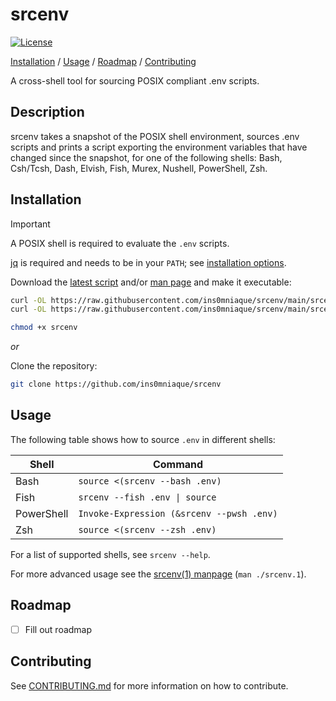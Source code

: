 # srcenv

[![License](https://img.shields.io/github/license/ins0mniaque/srcenv)](https://github.com/ins0mniaque/srcenv/blob/master/LICENSE)

[Installation](#installation) / [Usage](#usage) / [Roadmap](#roadmap) / [Contributing](#contributing)

A cross-shell tool for sourcing POSIX compliant .env scripts.

## Description

srcenv takes a snapshot of the POSIX shell environment, sources .env scripts and
prints a script exporting the environment variables that have changed since the
snapshot, for one of the following shells: Bash, Csh/Tcsh, Dash, Elvish, Fish, Murex, Nushell, PowerShell, Zsh.

## Installation

> [!IMPORTANT]
> A POSIX shell is required to evaluate the `.env` scripts.
> 
> [jq](https://jqlang.github.io/jq/) is required and needs to be in your `PATH`; see [installation options](https://jqlang.github.io/jq/download/).

Download the [latest script](https://raw.githubusercontent.com/ins0mniaque/srcenv/main/srcenv) and/or [man page](https://raw.githubusercontent.com/ins0mniaque/srcenv/main/srcenv.1) and make it executable:

```bash
curl -OL https://raw.githubusercontent.com/ins0mniaque/srcenv/main/srcenv
curl -OL https://raw.githubusercontent.com/ins0mniaque/srcenv/main/srcenv.1

chmod +x srcenv
```

_or_

Clone the repository:

```bash
git clone https://github.com/ins0mniaque/srcenv
```

## Usage

The following table shows how to source `.env` in different shells:

| Shell      | Command                                   |
|------------|-------------------------------------------|
| Bash       | `source <(srcenv --bash .env)`            |
| Fish       | `srcenv --fish .env \| source`            |
| PowerShell | `Invoke-Expression (&srcenv --pwsh .env)` |
| Zsh        | `source <(srcenv --zsh .env)`             |

For a list of supported shells, see `srcenv --help`.

For more advanced usage see the [srcenv(1) manpage](https://github.com/ins0mniaque/srcenv/blob/main/srcenv.1) (`man ./srcenv.1`).

## Roadmap

- [ ] Fill out roadmap

## Contributing

See [CONTRIBUTING.md](https://github.com/ins0mniaque/srcenv/blob/main/CONTRIBUTING.md) for more information on how to contribute.
